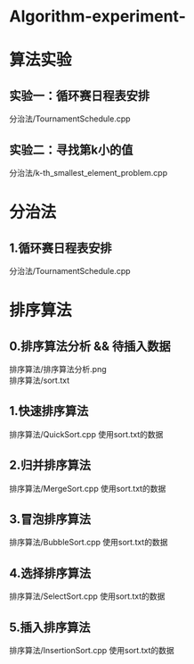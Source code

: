 # Algorithm-experiment-
# 算法实验
## 实验一：循环赛日程表安排
分治法/TournamentSchedule.cpp
## 实验二：寻找第k小的值
分治法/k-th_smallest_element_problem.cpp
# 分治法
## 1.循环赛日程表安排
分治法/TournamentSchedule.cpp
# 排序算法
## 0.排序算法分析 && 待插入数据
排序算法/排序算法分析.png    
排序算法/sort.txt
## 1.快速排序算法
排序算法/QuickSort.cpp  使用sort.txt的数据
## 2.归并排序算法
排序算法/MergeSort.cpp  使用sort.txt的数据
## 3.冒泡排序算法
排序算法/BubbleSort.cpp  使用sort.txt的数据
## 4.选择排序算法
排序算法/SelectSort.cpp  使用sort.txt的数据
## 5.插入排序算法
排序算法/InsertionSort.cpp  使用sort.txt的数据

